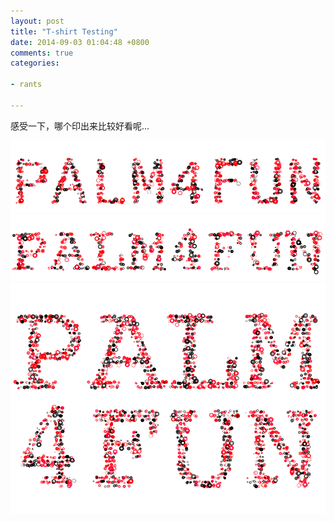 ```yaml
---
layout: post
title: "T-shirt Testing"
date: 2014-09-03 01:04:48 +0800
comments: true
categories: 

- rants

---
```


感受一下，哪个印出来比较好看呢...


![Vhost threshold](/downloads/images/2014_09/logo1.png "Don't touch me...")
![Vhost threshold](/downloads/images/2014_09/logo2.png "Don't touch me...")
![Vhost threshold](/downloads/images/2014_09/logo3.png "Don't touch me...")
